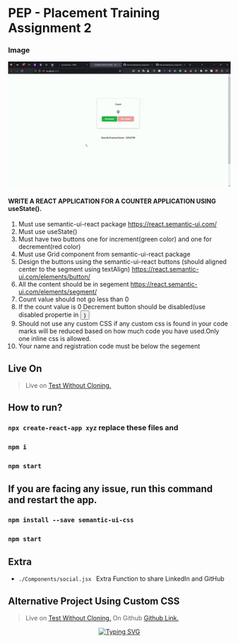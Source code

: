 # PEP - Placement Training Assignment 2

### Image

![](https://github.com/03prashantpk/pep-assignment-2-counter-app-semantic-ui/blob/master/public/pepassignment2.gif)

#### WRITE A REACT APPLICATION FOR A COUNTER APPLICATION USING useState().

1. Must use semantic-ui-react package
     https://react.semantic-ui.com/
2. Must use useState() 
3. Must have two buttons one for increment(green color) and one for decrement(red color)
4. Must use Grid component from semantic-ui-react package    
5. Design the buttons using the semantic-ui-react buttons (should aligned center to the segment using textAlign)
     https://react.semantic-ui.com/elements/button/
6. All the content should be in segement
     https://react.semantic-ui.com/elements/segment/
7. Count value should not go less than 0
8. If the count value is 0 Decrement button should be disabled(use disabled propertie in <Button>)
9. Should not use any custom CSS if any custom css is found in your code marks will be reduced based on how much code you have used.Only one inline css is allowed.
10. Your name and registration code must be below the segement


## Live On
> Live on <a href="https://pepassignment-two-counterapp.onrender.com/">Test Without Cloning.</a>


## How to run?
### `npx create-react-app xyz`  replace these files and
### `npm i`
### `npm start`


## If you are facing any issue, run this command and restart the app.
### `npm install --save semantic-ui-css`
### `npm start`


## Extra
- `./Components/social.jsx ` Extra Function to share LinkedIn and GitHub

## Alternative Project Using Custom CSS 
> Live on <a href="https://pepassignment-two-counterapp.onrender.com/">Test Without Cloning.</a>
> On Github <a href="https://github.com/03prashantpk/pepassignment-two-CounterApp">Github Link.</a>


<center>
<p align="center">

<a href="https://github.com/03prashantpk/"><img src="https://readme-typing-svg.demolab.com?font=Fira+Code&center=true&pause=1000&width=1080&lines=Thank+You+for+Visiting+And+Happy+Coding..." alt="Typing SVG" /></a>

</p>
</center>
